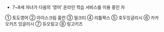 - 7~8세 자녀가 다음의 ‘영어’ 온라인 학습 서비스를 이용 중인 자

①	토도영어
②	아이스크림 홈런
③	밀크티
④	리틀팍스
⑤	호두잉글리시
⑥	카카오키즈 잉글리시
⑦	듀오링고
⑧	링고키즈
